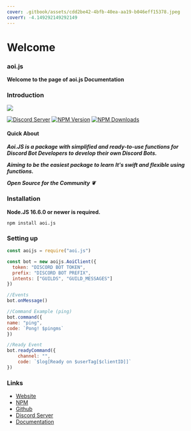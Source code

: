 ```yaml
---
cover: .gitbook/assets/cdd2be42-4bfb-40ea-aa19-b046eff15378.jpeg
coverY: -4.149292149292149
---
```


# Welcome

### aoi.js

**Welcome to the page of aoi.js Documentation**

### Introduction

![](https://aoi.js.org/assets/images/aoijs-new.png)

[![Discord Server](https://img.shields.io/discord/773352845738115102?color=5865F2\&logo=discord\&logoColor=white)](https://aoi.js.org/invite) [![NPM Version](https://img.shields.io/npm/v/aoi.js.svg?maxAge=3600)](https://www.npmjs.com/package/aoi.js) [![NPM Downloads](https://img.shields.io/npm/dt/aoi.js.svg?maxAge=3600)](https://www.npmjs.com/package/aoi.js)

#### Quick About

_**Aoi.JS is a package with simplified and ready-to-use functions for Discord Bot Developers to develop their own Discord Bots.**_

_**Aiming to be the easiest package to learn**_ _**It's swift and flexible using functions.**_

_**Open Source for the Community ❦**_

### Installation

**Node.JS 16.6.0 or newer is required.**

```sh-session
npm install aoi.js
```

### Setting up

```javascript
const aoijs = require("aoi.js")

const bot = new aoijs.AoiClient({
  token: "DISCORD BOT TOKEN",
  prefix: "DISCORD BOT PREFIX",
  intents: ["GUILDS", "GUILD_MESSAGES"]
})

//Events
bot.onMessage()

//Command Example (ping)
bot.command({
name: "ping",
code: `Pong! $pingms`
})

//Ready Event
bot.readyCommand({
    channel: "",
    code: `$log[Ready on $userTag[$clientID]]`
})
```

### Links

* [Website](https://aoi.js.org)
* [NPM](https://www.npmjs.com/package/aoi.js)
* [Github](https://github.com/AkaruiDevelopment/aoi.js)
* [Discord Server](https://discord.gg/HMUfMXDQsV)
* [Documentation](https://aoi.js.org/docs/)
